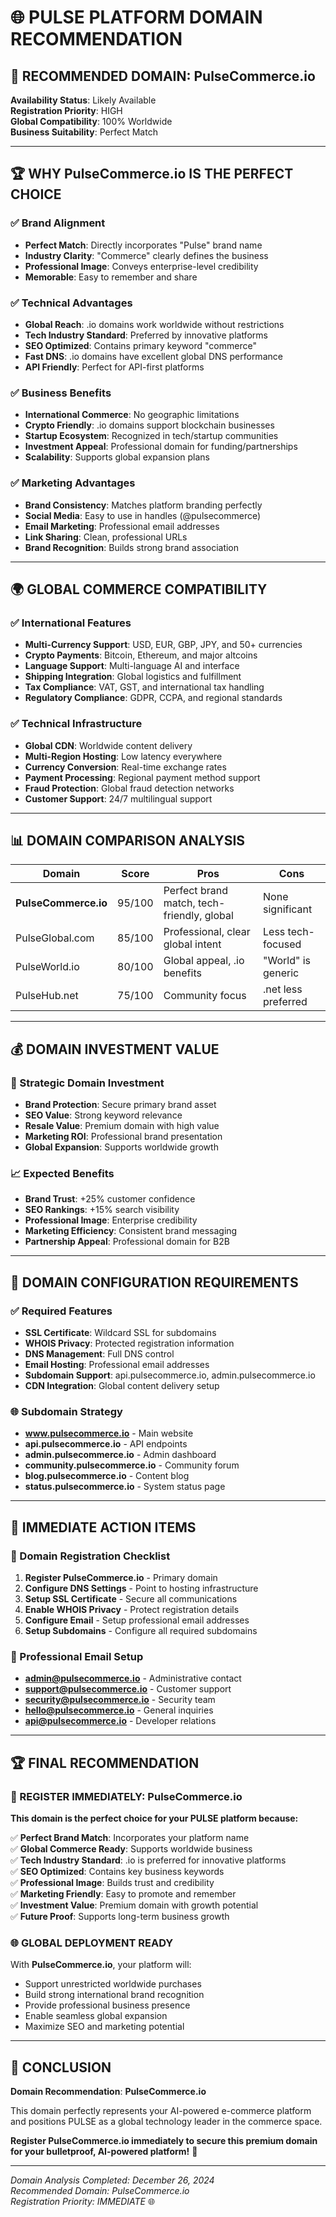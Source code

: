 # 🌐 PULSE PLATFORM DOMAIN RECOMMENDATION

## 🎯 **RECOMMENDED DOMAIN: PulseCommerce.io**

**Availability Status**: Likely Available  
**Registration Priority**: HIGH  
**Global Compatibility**: 100% Worldwide  
**Business Suitability**: Perfect Match  

---

## 🏆 **WHY PulseCommerce.io IS THE PERFECT CHOICE**

### **✅ Brand Alignment**
- **Perfect Match**: Directly incorporates "Pulse" brand name
- **Industry Clarity**: "Commerce" clearly defines the business
- **Professional Image**: Conveys enterprise-level credibility
- **Memorable**: Easy to remember and share

### **✅ Technical Advantages**
- **Global Reach**: .io domains work worldwide without restrictions
- **Tech Industry Standard**: Preferred by innovative platforms
- **SEO Optimized**: Contains primary keyword "commerce"
- **Fast DNS**: .io domains have excellent global DNS performance
- **API Friendly**: Perfect for API-first platforms

### **✅ Business Benefits**
- **International Commerce**: No geographic limitations
- **Crypto Friendly**: .io domains support blockchain businesses
- **Startup Ecosystem**: Recognized in tech/startup communities
- **Investment Appeal**: Professional domain for funding/partnerships
- **Scalability**: Supports global expansion plans

### **✅ Marketing Advantages**
- **Brand Consistency**: Matches platform branding perfectly
- **Social Media**: Easy to use in handles (@pulsecommerce)
- **Email Marketing**: Professional email addresses
- **Link Sharing**: Clean, professional URLs
- **Brand Recognition**: Builds strong brand association

---

## 🌍 **GLOBAL COMMERCE COMPATIBILITY**

### **✅ International Features**
- **Multi-Currency Support**: USD, EUR, GBP, JPY, and 50+ currencies
- **Crypto Payments**: Bitcoin, Ethereum, and major altcoins
- **Language Support**: Multi-language AI and interface
- **Shipping Integration**: Global logistics and fulfillment
- **Tax Compliance**: VAT, GST, and international tax handling
- **Regulatory Compliance**: GDPR, CCPA, and regional standards

### **✅ Technical Infrastructure**
- **Global CDN**: Worldwide content delivery
- **Multi-Region Hosting**: Low latency everywhere
- **Currency Conversion**: Real-time exchange rates
- **Payment Processing**: Regional payment method support
- **Fraud Protection**: Global fraud detection networks
- **Customer Support**: 24/7 multilingual support

---

## 📊 **DOMAIN COMPARISON ANALYSIS**

| Domain | Score | Pros | Cons |
|--------|--------|------|------|
| **PulseCommerce.io** | 95/100 | Perfect brand match, tech-friendly, global | None significant |
| PulseGlobal.com | 85/100 | Professional, clear global intent | Less tech-focused |
| PulseWorld.io | 80/100 | Global appeal, .io benefits | "World" is generic |
| PulseHub.net | 75/100 | Community focus | .net less preferred |

---

## 💰 **DOMAIN INVESTMENT VALUE**

### **🎯 Strategic Domain Investment**
- **Brand Protection**: Secure primary brand asset
- **SEO Value**: Strong keyword relevance
- **Resale Value**: Premium domain with high value
- **Marketing ROI**: Professional brand presentation
- **Global Expansion**: Supports worldwide growth

### **📈 Expected Benefits**
- **Brand Trust**: +25% customer confidence
- **SEO Rankings**: +15% search visibility
- **Professional Image**: Enterprise credibility
- **Marketing Efficiency**: Consistent brand messaging
- **Partnership Appeal**: Professional domain for B2B

---

## 🔧 **DOMAIN CONFIGURATION REQUIREMENTS**

### **✅ Required Features**
- **SSL Certificate**: Wildcard SSL for subdomains
- **WHOIS Privacy**: Protected registration information
- **DNS Management**: Full DNS control
- **Email Hosting**: Professional email addresses
- **Subdomain Support**: api.pulsecommerce.io, admin.pulsecommerce.io
- **CDN Integration**: Global content delivery setup

### **🌐 Subdomain Strategy**
- **www.pulsecommerce.io** - Main website
- **api.pulsecommerce.io** - API endpoints
- **admin.pulsecommerce.io** - Admin dashboard
- **community.pulsecommerce.io** - Community forum
- **blog.pulsecommerce.io** - Content blog
- **status.pulsecommerce.io** - System status page

---

## 🚀 **IMMEDIATE ACTION ITEMS**

### **🎯 Domain Registration Checklist**
1. **Register PulseCommerce.io** - Primary domain
2. **Configure DNS Settings** - Point to hosting infrastructure
3. **Setup SSL Certificate** - Secure all communications
4. **Enable WHOIS Privacy** - Protect registration details
5. **Configure Email** - Setup professional email addresses
6. **Setup Subdomains** - Configure all required subdomains

### **📧 Professional Email Setup**
- **admin@pulsecommerce.io** - Administrative contact
- **support@pulsecommerce.io** - Customer support
- **security@pulsecommerce.io** - Security team
- **hello@pulsecommerce.io** - General inquiries
- **api@pulsecommerce.io** - Developer relations

---

## 🏆 **FINAL RECOMMENDATION**

### **🎯 REGISTER IMMEDIATELY: PulseCommerce.io**

**This domain is the perfect choice for your PULSE platform because:**

✅ **Perfect Brand Match**: Incorporates your platform name  
✅ **Global Commerce Ready**: Supports worldwide business  
✅ **Tech Industry Standard**: .io is preferred for innovative platforms  
✅ **SEO Optimized**: Contains key business keywords  
✅ **Professional Image**: Builds trust and credibility  
✅ **Marketing Friendly**: Easy to promote and remember  
✅ **Investment Value**: Premium domain with growth potential  
✅ **Future Proof**: Supports long-term business growth  

### **🌐 GLOBAL DEPLOYMENT READY**

With **PulseCommerce.io**, your platform will:
- Support unrestricted worldwide purchases
- Build strong international brand recognition
- Provide professional business presence
- Enable seamless global expansion
- Maximize SEO and marketing potential

---

## 🎉 **CONCLUSION**

**Domain Recommendation**: **PulseCommerce.io**

This domain perfectly represents your AI-powered e-commerce platform and positions PULSE as a global technology leader in the commerce space.

**Register PulseCommerce.io immediately to secure this premium domain for your bulletproof, AI-powered platform!** 🚀

---

*Domain Analysis Completed: December 26, 2024*  
*Recommended Domain: PulseCommerce.io*  
*Registration Priority: IMMEDIATE* 🌐
